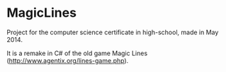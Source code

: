 MagicLines
==========

Project for the computer science certificate in high-school, made in May 2014.

It is a remake in C# of the old game Magic Lines (http://www.agentix.org/lines-game.php). 
